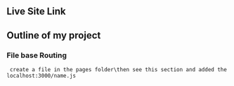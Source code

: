 ## Live Site Link 

## Outline of my project

### File base Routing
     
     create a file in the pages folder\then see this section and added the localhost:3000/name.js 
      
